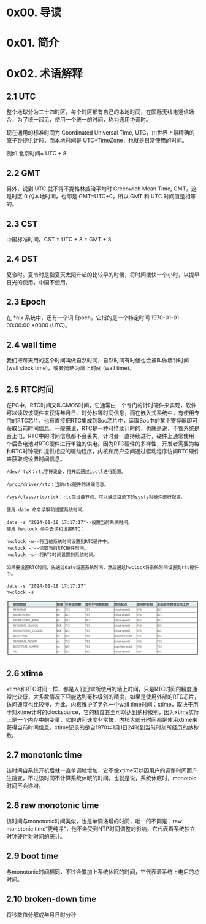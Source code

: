 # 0x00. 导读

# 0x01. 简介

# 0x02. 术语解释

## 2.1 UTC

整个地球分为二十四时区，每个时区都有自己的本地时间，在国际无线电通信场合，为了统一起见，使用一个统一的时间，称为通用协调时。

现在通用的标准时间为 Coordinated Universal Time, UTC，由世界上最精确的原子钟提供计时，而本地时间是 UTC+TimeZone，也就是日常使用的时间。

例如 北京时间= UTC + 8

## 2.2 GMT

另外，说到 UTC 就不得不提格林威治平均时 Greenwich Mean Time, GMT，这是时区 0 的本地时间，也即是 GMT=UTC+0，所以 GMT 和 UTC 时间值是相等的。

## 2.3 CST

中国标准时间。CST = UTC + 8 = GMT + 8

## 2.4 DST

夏令时。夏令时是指夏天太阳升起的比较早的时候，将时间拨快一个小时，以提早日光的使用，中国不使用。

## 2.3 Epoch

在 *nix 系统中，还有一个词 Epoch，它指的是一个特定时间 1970-01-01 00:00:00 +0000 (UTC)。

## 2.4 wall time

我们把每天用的这个时间叫做自然时间，自然时间有时候也会被叫做墙钟时间 (wall clock time)，或者简略为墙上时间 (wall time)。

## 2.5 RTC时间  

在PC中，RTC时间又叫CMOS时间，它通常由一个专门的计时硬件来实现，软件可以读取该硬件来获得年月日、时分秒等时间信息，而在嵌入式系统中，有使用专门的RTC芯片，也有直接把RTC集成到Soc芯片中，读取Soc中的某个寄存器即可获取当前时间信息。一般来说，RTC是一种可持续计时的，也就是说，不管系统是否上电，RTC中的时间信息都不会丢失，计时会一直持续进行，硬件上通常使用一个后备电池对RTC硬件进行单独的供电。因为RTC硬件的多样性，开发者需要为每种RTC时钟硬件提供相应的驱动程序，内核和用户空间通过驱动程序访问RTC硬件来获取或设置时间信息。
```
/dev/rtcX：rtc字符设备，打开后通过ioctl进行配置。

/proc/driver/rtc：当前rtc硬件的详细信息。

/sys/class/rtc/rtcX：rtc类设备节点，可以通过目录下的sysfs对硬件进行配置。

使用 date 命令读取和设置系统时间。

date -s "2024-01-18 17:17:17"--设置当前系统时间。
使用 hwclock 命令去读和设置RTC：

hwclock -w--将当前系统时间设置到RTC硬件中。
hwclock -r--读取当前RTC硬件时间。
hwclock -s--将RTC时间设置到系统时间。

如果要设置RTC时间，先通过date设置系统时间，然后通过hwclock将系统时间设置到rtc硬件中。

date -s "2024-01-18 17:17:17"
hwclock -s
```

![Alt text](../../pic/linux/time/time_category.png)

## 2.6 xtime  

xtime和RTC时间一样，都是人们日常所使用的墙上时间，只是RTC时间的精度通常比较低，大多数情况下只能达到毫秒级别的精度，如果是使用外部的RTC芯片，访问速度也比较慢，为此，内核维护了另外一个wall time时间：xtime，取决于用于对xtime计时的clocksource，它的精度甚至可以达到纳秒级别，因为xtime实际上是一个内存中的变量，它的访问速度非常快，内核大部分时间都是使用xtime来获得当前时间信息。xtime记录的是自1970年1月1日24时到当前时刻所经历的纳秒数。

## 2.7 monotonic time  

该时间自系统开机后就一直单调地增加，它不像xtime可以因用户的调整时间而产生跳变，不过该时间不计算系统休眠的时间，也就是说，系统休眠时，monotoic时间不会递增。

## 2.8 raw monotonic time  

该时间与monotonic时间类似，也是单调递增的时间，唯一的不同是：raw monotonic time“更纯净”，他不会受到NTP时间调整的影响，它代表着系统独立时钟硬件对时间的统计。

## 2.9 boot time  

与monotonic时间相同，不过会累加上系统休眠的时间，它代表着系统上电后的总时间。

## 2.10 broken-down time

将秒数值分解成年月日时分秒